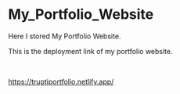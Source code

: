 # My_Portfolio_Website

Here I stored My Portfolio Website.


This is the deployment link of my portfolio website.

<br>

https://truptiportfolio.netlify.app/
